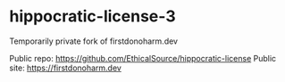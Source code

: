 # hippocratic-license-3
Temporarily private fork of firstdonoharm.dev

Public repo: https://github.com/EthicalSource/hippocratic-license
Public site: https://firstdonoharm.dev
